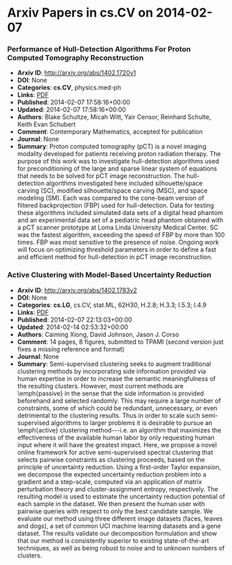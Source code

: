 # Arxiv Papers in cs.CV on 2014-02-07
### Performance of Hull-Detection Algorithms For Proton Computed Tomography Reconstruction
- **Arxiv ID**: http://arxiv.org/abs/1402.1720v1
- **DOI**: None
- **Categories**: **cs.CV**, physics.med-ph
- **Links**: [PDF](http://arxiv.org/pdf/1402.1720v1)
- **Published**: 2014-02-07 17:58:16+00:00
- **Updated**: 2014-02-07 17:58:16+00:00
- **Authors**: Blake Schultze, Micah Witt, Yair Censor, Reinhard Schulte, Keith Evan Schubert
- **Comment**: Contemporary Mathematics, accepted for publication
- **Journal**: None
- **Summary**: Proton computed tomography (pCT) is a novel imaging modality developed for patients receiving proton radiation therapy. The purpose of this work was to investigate hull-detection algorithms used for preconditioning of the large and sparse linear system of equations that needs to be solved for pCT image reconstruction. The hull-detection algorithms investigated here included silhouette/space carving (SC), modified silhouette/space carving (MSC), and space modeling (SM). Each was compared to the cone-beam version of filtered backprojection (FBP) used for hull-detection. Data for testing these algorithms included simulated data sets of a digital head phantom and an experimental data set of a pediatric head phantom obtained with a pCT scanner prototype at Loma Linda University Medical Center. SC was the fastest algorithm, exceeding the speed of FBP by more than 100 times. FBP was most sensitive to the presence of noise. Ongoing work will focus on optimizing threshold parameters in order to define a fast and efficient method for hull-detection in pCT image reconstruction.



### Active Clustering with Model-Based Uncertainty Reduction
- **Arxiv ID**: http://arxiv.org/abs/1402.1783v2
- **DOI**: None
- **Categories**: **cs.LG**, cs.CV, stat.ML, 62H30, H.2.8; H.3.3; I.5.3; I.4.9
- **Links**: [PDF](http://arxiv.org/pdf/1402.1783v2)
- **Published**: 2014-02-07 22:13:03+00:00
- **Updated**: 2014-02-14 02:53:32+00:00
- **Authors**: Caiming Xiong, David Johnson, Jason J. Corso
- **Comment**: 14 pages, 8 figures, submitted to TPAMI (second version just fixes a
  missing reference and format)
- **Journal**: None
- **Summary**: Semi-supervised clustering seeks to augment traditional clustering methods by incorporating side information provided via human expertise in order to increase the semantic meaningfulness of the resulting clusters. However, most current methods are \emph{passive} in the sense that the side information is provided beforehand and selected randomly. This may require a large number of constraints, some of which could be redundant, unnecessary, or even detrimental to the clustering results. Thus in order to scale such semi-supervised algorithms to larger problems it is desirable to pursue an \emph{active} clustering method---i.e. an algorithm that maximizes the effectiveness of the available human labor by only requesting human input where it will have the greatest impact. Here, we propose a novel online framework for active semi-supervised spectral clustering that selects pairwise constraints as clustering proceeds, based on the principle of uncertainty reduction. Using a first-order Taylor expansion, we decompose the expected uncertainty reduction problem into a gradient and a step-scale, computed via an application of matrix perturbation theory and cluster-assignment entropy, respectively. The resulting model is used to estimate the uncertainty reduction potential of each sample in the dataset. We then present the human user with pairwise queries with respect to only the best candidate sample. We evaluate our method using three different image datasets (faces, leaves and dogs), a set of common UCI machine learning datasets and a gene dataset. The results validate our decomposition formulation and show that our method is consistently superior to existing state-of-the-art techniques, as well as being robust to noise and to unknown numbers of clusters.



